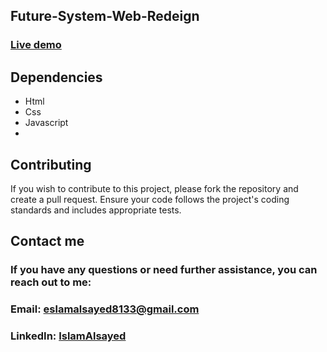 ﻿## Future-System-Web-Redeign

### [Live demo](https://islamalsayed.github.io/Future-System-Web-Redeign/)

## Dependencies

- Html
- Css
- Javascript
- 
## Contributing

If you wish to contribute to this project, please fork the repository and create a pull request. Ensure your code follows the project's coding standards and includes appropriate tests.

## Contact me

### If you have any questions or need further assistance, you can reach out to me:

### Email: eslamalsayed8133@gmail.com

### LinkedIn: [IslamAlsayed](https://www.linkedin.com/in/islam-alsayed7)
